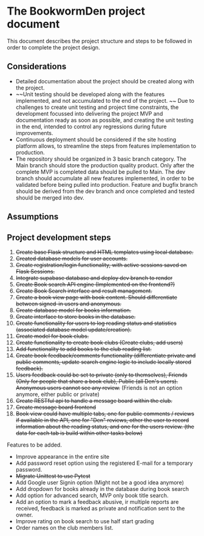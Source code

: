 # The BookwormDen project document

This document describes the project structure and steps to be followed in order to complete the project design.

## Considerations

- Detailed documentation about the project should be created along with the project.
- ~~Unit testing should be developed along with the features implemented, and not accumulated to the end of the project. ~~ Due to challenges to create unit testing and project time constraints, the development focussed into delivering the project MVP and documentation ready as soon as possible, and creating the unit testing in the end, intended to control any regressions during future improvements.
- Continuous deployment should be considered if the site hosting platform allows, to streamline the steps from features implementation to production.
- The repository should be organized in 3 basic branch category. The Main branch should store the production quality product. Only after the complete MVP is completed data should be pulled to Main. The dev branch should accumulate all new features implemented, in order to be validated before being pulled into production. Feature and bugfix branch should be derived from the dev branch and once completed and tested should be merged into dev.

## Assumptions

## Project development steps

1. ~~Create base Flask structure and HTML templates using local database.~~
1. ~~Created database models for user accounts.~~
1. ~~Create registration/login functionality, with active sessions saved on Flask Sessions.~~
1. ~~Integrate supabase database and deploy dev branch to render~~
1. ~~Create Book search API engine (Implemented on the frontend?)~~
1. ~~Create Book Search interface and result management.~~
1. ~~Create a book view page with book content. Should differentiate between signed-in users and anonymous.~~
1. ~~Create database model for books information.~~
1. ~~Create interface to store books in the database.~~
1. ~~Create functionality for users to log reading status and statistics (associated database model update/creation).~~
1. ~~Create model for book clubs.~~
1. ~~Create functionality to create book clubs (Create clubs, add users)~~
1. ~~Add functionality to add books to the club reading list.~~
1. ~~Create book feedback/comments functionality (differentiate private and public comments, update search engine logic to include locally stored feedback).~~
1. ~~Users feedback could be set to private (only to themselves), Friends (Only for people that share a book club), Public (all Den's users). Anonymous users cannot see any review.~~ (Friends is not an option anymore, either public or private)
1. ~~Create RESTful api to handle a message board within the club.~~
1. ~~Create message board frontend~~
1. ~~Book view could have multiple tabs, one for public comments / reviews if available in the API, one for "Den" reviews, other the user to record information about the reading status, and one for the users review. (the data for each tab is build within other tasks below)~~

Features to be added.

- Improve appearance in the entire site
- Add password reset option using the registered E-mail for a temporary password.
- ~~Migrate Unittest to use Pytest~~
- Add Google user Signin option (Might not be a good idea anymore)
- Add dropdown for books already in the database during book search
- Add option for advanced search, MVP only book title search.
- Add an option to mark a feedback abusive, ir multiple reports are received, feedback is marked as private and notification sent to the owner.
- Improve rating on book search to use half start grading
- Order names on the club members list.
